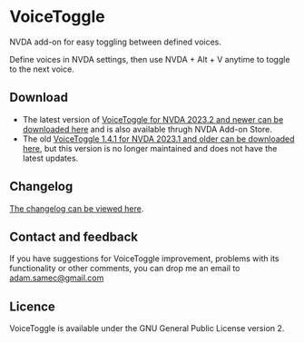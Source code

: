 # VoiceToggle
NVDA add-on for easy toggling between defined voices.

Define voices in NVDA settings, then use NVDA + Alt + V anytime to toggle to the next voice.

## Download
* The latest version of [VoiceToggle for NVDA 2023.2 and newer can be downloaded here][VoiceToggle-download] and is also available thrugh NVDA Add-on Store.
* The old [VoiceToggle 1.4.1 for NVDA 2023.1 and older can be downloaded here][VoiceToggle-download-nvda-2023-1], but this version is no longer maintained and does not have the latest updates.

## Changelog
[The changelog can be viewed here][changelog].
## Contact and feedback
If you have suggestions for VoiceToggle improvement, problems with its functionality or other comments, you can drop me an email to [adam.samec@gmail.com](mailto:adam.samec@gmail.com)

## Licence
VoiceToggle is available under the GNU General Public License version 2.

[VoiceToggle-download]: https://files.adamsamec.cz/apps/nvda/VoiceToggle-1.5.0.nvda-addon
[VoiceToggle-download-nvda-2023-1]: https://files.adamsamec.cz/apps/nvda/VoiceToggle-1.4.1.nvda-addon
[changelog]: https://github.com/adamsamec/VoiceToggle/blob/main/Changelog.md
